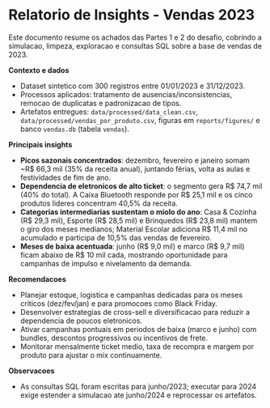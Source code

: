 # Relatorio de Insights - Vendas 2023

Este documento resume os achados das Partes 1 e 2 do desafio, cobrindo a simulacao, limpeza, exploracao e consultas SQL sobre a base de vendas de 2023.

**Contexto e dados**
- Dataset sintetico com 300 registros entre 01/01/2023 e 31/12/2023.
- Processos aplicados: tratamento de ausencias/inconsistencias, remocao de duplicatas e padronizacao de tipos.
- Artefatos entregues: `data/processed/data_clean.csv`, `data/processed/vendas_por_produto.csv`, figuras em `reports/figures/` e banco `vendas.db` (tabela `vendas`).

**Principais insights**
- **Picos sazonais concentrados**: dezembro, fevereiro e janeiro somam ~R$ 66,3 mil (35% da receita anual), juntando férias, volta as aulas e festividades de fim de ano.
- **Dependencia de eletronicos de alto ticket**: o segmento gera R$ 74,7 mil (40% do total). A Caixa Bluetooth responde por R$ 25,1 mil e os cinco produtos lideres concentram 40,5% da receita.
- **Categorias intermediarias sustentam o miolo do ano**: Casa & Cozinha (R$ 29,3 mil), Esporte (R$ 28,5 mil) e Brinquedos (R$ 23,8 mil) mantem o giro dos meses medianos; Material Escolar adiciona R$ 11,4 mil no acumulado e participa de 10,5% das vendas de fevereiro.
- **Meses de baixa acentuada**: junho (R$ 9,0 mil) e marco (R$ 9,7 mil) ficam abaixo de R$ 10 mil cada, mostrando oportunidade para campanhas de impulso e nivelamento da demanda.

**Recomendacoes**
- Planejar estoque, logistica e campanhas dedicadas para os meses criticos (dez/fev/jan) e para promocoes como Black Friday.
- Desenvolver estrategias de cross-sell e diversificacao para reduzir a dependencia de poucos eletronicos.
- Ativar campanhas pontuais em periodos de baixa (marco e junho) com bundles, descontos progressivos ou incentivos de frete.
- Monitorar mensalmente ticket medio, taxa de recompra e margem por produto para ajustar o mix continuamente.

**Observacoes**
- As consultas SQL foram escritas para junho/2023; executar para 2024 exige estender a simulacao ate junho/2024 e reprocessar os artefatos.
